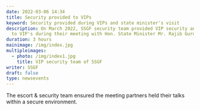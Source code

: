 ```yaml
---
date: 2022-03-06 14:34
title: Security provided to VIPs
keyword: Security provided during VIPs and state minister's visit
description: On March 2022, SSGF security team provided VIP security and escort
  to VIP's during their meeting with Hon. State Minister Mr. Rajib Gurung.
duration: 3 hours
mainimage: /img/index.jpg
multipleimages:
  - photo: /img/index1.jpg
    title: VIP security team of SSGF
writer: SSGF
draft: false
type: newsevents
---
```

The escort & security team ensured the meeting partners held their talks within a secure environment.
